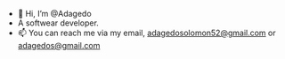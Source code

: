 - 👋 Hi, I’m @Adagedo
- A softwear developer.
- 📫 You can reach me via my email, adagedosolomon52@gmail.com or adagedos@gmail.com 
  

<!---
Adagedo/Adagedo is a ✨ special ✨ repository because its `README.md` (this file) appears on your GitHub profile.
You can click the Preview link to take a look at your changes.
--->
